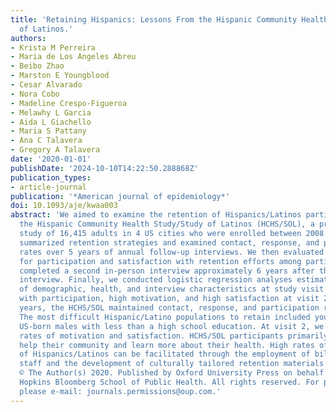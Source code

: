 ```yaml
---
title: 'Retaining Hispanics: Lessons From the Hispanic Community Health Study/Study
  of Latinos.'
authors:
- Krista M Perreira
- Maria de Los Angeles Abreu
- Beibo Zhao
- Marston E Youngblood
- Cesar Alvarado
- Nora Cobo
- Madeline Crespo-Figueroa
- Melawhy L Garcia
- Aida L Giachello
- Maria S Pattany
- Ana C Talavera
- Gregory A Talavera
date: '2020-01-01'
publishDate: '2024-10-10T14:22:50.288868Z'
publication_types:
- article-journal
publication: '*American journal of epidemiology*'
doi: 10.1093/aje/kwaa003
abstract: 'We aimed to examine the retention of Hispanics/Latinos participating in
  the Hispanic Community Health Study/Study of Latinos (HCHS/SOL), a prospective cohort
  study of 16,415 adults in 4 US cities who were enrolled between 2008 and 2011. We
  summarized retention strategies and examined contact, response, and participation
  rates over 5 years of annual follow-up interviews. We then evaluated motivations
  for participation and satisfaction with retention efforts among participants who
  completed a second in-person interview approximately 6 years after their baseline
  interview. Finally, we conducted logistic regression analyses estimating associations
  of demographic, health, and interview characteristics at study visit 1 (baseline)
  with participation, high motivation, and high satisfaction at visit 2. Across 5
  years, the HCHS/SOL maintained contact, response, and participation rates over 80%.
  The most difficult Hispanic/Latino populations to retain included young, single,
  US-born males with less than a high school education. At visit 2, we found high
  rates of motivation and satisfaction. HCHS/SOL participants primarily sought to
  help their community and learn more about their health. High rates of retention
  of Hispanics/Latinos can be facilitated through the employment of bilingual/bicultural
  staff and the development of culturally tailored retention materials. Copyright
  © The Author(s) 2020. Published by Oxford University Press on behalf of the Johns
  Hopkins Bloomberg School of Public Health. All rights reserved. For permissions,
  please e-mail: journals.permissions@oup.com.'
---
```

